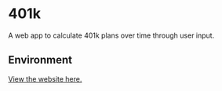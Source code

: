 # 401k
A web app to calculate 401k plans over time through user input.

## Environment
[View the website here.](https://cleberg.io/401k/)
